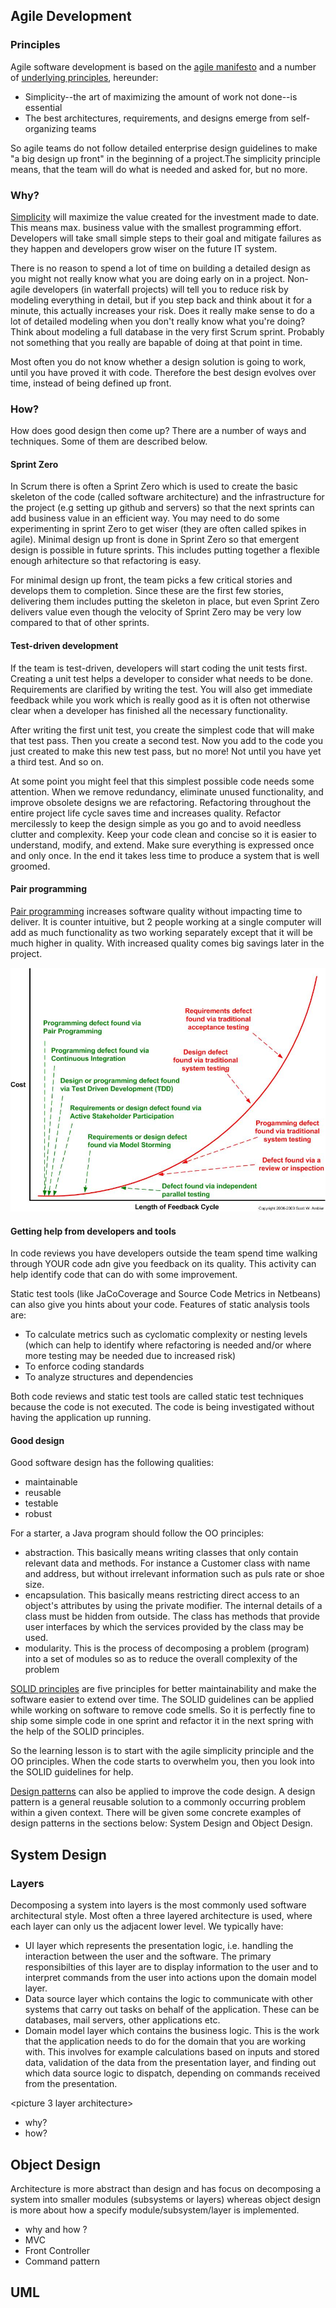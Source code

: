## Agile Development 
### Principles
Agile software development is based on the [agile manifesto](http://agilemanifesto.org/) and a number of [underlying principles](http://agilemanifesto.org/principles.html), hereunder:
- Simplicity--the art of maximizing the amount of work not done--is essential
- The best architectures, requirements, and designs emerge from self-organizing teams

So agile teams do not follow detailed enterprise design guidelines to make "a big design up front" in the beginning of a project.The simplicity principle means, that the team will do what is needed and asked for, but no more. 

### Why?
[Simplicity](http://www.extremeprogramming.org/values.html) will maximize the value created for the investment made to date. This means max. business value with the smallest programming effort. Developers will take small simple steps to their goal and mitigate failures as they happen and developers grow wiser on the future IT system.

There is no reason to spend a lot of time on building a detailed design as you might not really know what you are doing early on in a project. Non-agile developers (in waterfall projects) will tell you to reduce risk by modeling everything in detail, but if you step back and think about it for a minute, this actually increases your risk. Does it really make sense to do a lot of detailed modeling when you don't really know what you're doing? Think about modeling a full database in the very first Scrum sprint. Probably not something that you really are bapable of doing at that point in time.

Most often you do not know whether a design solution is going to work, until you have proved it with code. Therefore the best design evolves over time, instead of being defined up front.

### How?
How does good design then come up? There are a number of ways and techniques. Some of them are described below.

#### Sprint Zero 
In Scrum there is often a Sprint Zero which is used to create the basic skeleton of the code (called software architecture) and the infrastructure for the project (e.g setting up github and servers) so that the next sprints can add business value in an efficient way. You may need to do some experimenting in sprint Zero to get wiser (they are often called spikes in agile). Minimal design up front is done in Sprint Zero so that emergent design is possible in future sprints. This includes putting together a flexible enough arhitecture so that refactoring is easy.

For minimal design up front, the team picks a few critical stories and develops them to completion. Since these are the first few stories, delivering them includes putting the skeleton in place, but even Sprint Zero delivers value even though the velocity of Sprint Zero may be very low compared to that of other sprints.

#### Test-driven development
If the team is test-driven, developers will start coding the unit tests first. Creating a unit test helps a developer to  consider what needs to be done. Requirements are clarified by writing the test. You will also get immediate feedback while you work which is really good as it is often not otherwise clear when a developer has finished all the necessary functionality. 

After writing the first unit test, you create the simplest code that will make that test pass. Then you create a second test. Now you add to the code you just created to make this new test pass, but no more! Not until you have yet a third test. And so on.

At some point you might feel that this simplest possible code needs some attention. When we remove redundancy, eliminate unused functionality, and improve obsolete designs we are refactoring. Refactoring throughout the entire project life cycle saves time and increases quality. Refactor mercilessly to keep the design simple as you go and to avoid needless clutter and complexity. Keep your code clean and concise so it is easier to understand, modify, and extend. Make sure everything is expressed once and only once. In the end it takes less time to produce a system that is well groomed.

#### Pair programming
[Pair programming](http://www.extremeprogramming.org/rules/pair.html) increases software quality without impacting time to deliver. It is counter intuitive, but 2 people working at a single computer will add as much functionality as two working separately except that it will be much higher in quality. With increased quality comes big savings later in the project.

![Cost curve](../img/comparingTechniques.jpg)

#### Getting help from developers and tools
In code reviews you have developers outside the team spend time walking through YOUR code adn give you feedback on its quality. This activity can help identify code that can do with some improvement.

Static test tools (like JaCoCoverage and Source Code Metrics in Netbeans) can also give you hints about your code. Features of static analysis tools are:

- To calculate metrics such as cyclomatic complexity or nesting levels (which can help to identify where refactoring is needed and/or where more testing may be needed due to increased risk)
- To enforce coding standards
- To analyze structures and dependencies

Both code reviews and static test tools are called static test techniques because the code is not executed. The code is being investigated without having the application up running.
 
#### Good design
Good software design has the following qualities:
- maintainable
- reusable
- testable
- robust 

For a starter, a Java program should follow the OO principles: 
- abstraction. This basically means writing classes that only contain relevant data and methods. For instance a Customer class with name and address, but without irrelevant information such as puls rate or shoe size.
- encapsulation. This basically means restricting direct access to an object's attributes by using the private modifier. The internal details of a class must be hidden from outside. The class has methods that provide user interfaces by which the services provided by the class may be used. 
- modularity. This is the process of decomposing a problem (program) into a set of modules so as to reduce the overall complexity of the problem

[SOLID principles](https://en.wikipedia.org/wiki/SOLID_(object-oriented_design)) are five principles for better maintainability and make  the software easier to extend over time. The SOLID guidelines can be applied while working on software to remove code smells. So it is perfectly fine to ship some simple code in one sprint and refactor it in the next spring with the help of the SOLID principles.

So the learning lesson is to start with the agile simplicity principle and the OO principles. When the code starts to overwhelm you, then you look into the SOLID guidelines for help. 

[Design patterns](https://en.wikipedia.org/wiki/Software_design_pattern) can also be applied to improve the code design. A design pattern is a general reusable solution to a commonly occurring problem within a given context. 
There will be given some concrete examples of design patterns  in the sections below: System Design and Object Design.

## System Design 
### Layers
Decomposing a system into layers is the most commonly used software architectural style. Most often a three layered architecture is used, where each layer can only us the adjacent lower level. 
We typically have:
- UI layer which represents the presentation logic, i.e. handling the interaction between the user and the software. The primary responsibilties of this layer are to display information to the user and to interpret commands from the user into actions upon the domain model layer.
- Data source layer which contains the logic to communicate with other systems that carry out tasks on behalf of the application. These can be databases, mail servers, other applications etc.
- Domain model layer which contains the business logic. This is the work that the application needs to do for the domain that you are working with. This involves for example calculations based on inputs and stored data, validation of the data from the presentation layer, and finding out which data source logic to dispatch, depending on commands received from the presentation.

<picture 3 layer architecture>

- why?
- how?

## Object Design
Architecture is more abstract than design and has focus on decomposing a system into smaller modules (subsystems or layers) whereas object design is more about how a specify module/subsystem/layer is implemented.
- why and how ?
- MVC
- Front Controller
- Command pattern

## UML
